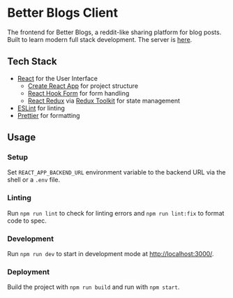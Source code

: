 # Better Blogs Client

The frontend for Better Blogs, a reddit-like sharing platform for blog posts. Built to learn modern full stack development. The server is [here](https://github.com/jbytes1027/better-blogs-server).

## Tech Stack

- [React](https://github.com/facebook/react) for the User Interface
  - [Create React App](https://github.com/facebook/create-react-app) for project structure
  - [React Hook Form](https://react-hook-form.com/) for form handling
  - [React Redux](https://github.com/reduxjs/react-redux) via [Redux Toolkit](https://github.com/reduxjs/redux-toolkit) for state management
- [ESLint](https://github.com/eslint/eslint) for linting
- [Prettier](https://github.com/prettier/prettier) for formatting

## Usage

### Setup

Set `REACT_APP_BACKEND_URL` environment variable to the backend URL via the shell or a `.env` file.

### Linting

Run `npm run lint` to check for linting errors and `npm run lint:fix` to format code to spec.

### Development

Run `npm run dev` to start in development mode at [http://localhost:3000/](http://localhost:3000/).

### Deployment

Build the project with `npm run build` and run with `npm start`.
